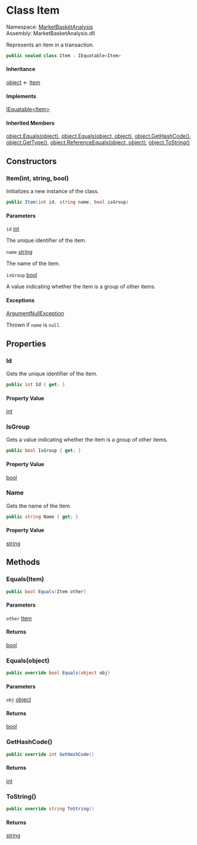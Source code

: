 # <a id="MarketBasketAnalysis_Item"></a> Class Item

Namespace: [MarketBasketAnalysis](MarketBasketAnalysis.md)  
Assembly: MarketBasketAnalysis.dll  

Represents an item in a transaction.

```csharp
public sealed class Item : IEquatable<Item>
```

#### Inheritance

[object](https://learn.microsoft.com/dotnet/api/system.object) ← 
[Item](MarketBasketAnalysis.Item.md)

#### Implements

[IEquatable<Item\>](https://learn.microsoft.com/dotnet/api/system.iequatable\-1)

#### Inherited Members

[object.Equals\(object\)](https://learn.microsoft.com/dotnet/api/system.object.equals\#system\-object\-equals\(system\-object\)), 
[object.Equals\(object, object\)](https://learn.microsoft.com/dotnet/api/system.object.equals\#system\-object\-equals\(system\-object\-system\-object\)), 
[object.GetHashCode\(\)](https://learn.microsoft.com/dotnet/api/system.object.gethashcode), 
[object.GetType\(\)](https://learn.microsoft.com/dotnet/api/system.object.gettype), 
[object.ReferenceEquals\(object, object\)](https://learn.microsoft.com/dotnet/api/system.object.referenceequals), 
[object.ToString\(\)](https://learn.microsoft.com/dotnet/api/system.object.tostring)

## Constructors

### <a id="MarketBasketAnalysis_Item__ctor_System_Int32_System_String_System_Boolean_"></a> Item\(int, string, bool\)

Initializes a new instance of the <xref href="MarketBasketAnalysis.Item" data-throw-if-not-resolved="false"></xref> class.

```csharp
public Item(int id, string name, bool isGroup)
```

#### Parameters

`id` [int](https://learn.microsoft.com/dotnet/api/system.int32)

The unique identifier of the item.

`name` [string](https://learn.microsoft.com/dotnet/api/system.string)

The name of the item.

`isGroup` [bool](https://learn.microsoft.com/dotnet/api/system.boolean)

A value indicating whether the item is a group of other items.

#### Exceptions

 [ArgumentNullException](https://learn.microsoft.com/dotnet/api/system.argumentnullexception)

Thrown if <code class="paramref">name</code> is <code>null</code>.

## Properties

### <a id="MarketBasketAnalysis_Item_Id"></a> Id

Gets the unique identifier of the item.

```csharp
public int Id { get; }
```

#### Property Value

 [int](https://learn.microsoft.com/dotnet/api/system.int32)

### <a id="MarketBasketAnalysis_Item_IsGroup"></a> IsGroup

Gets a value indicating whether the item is a group of other items.

```csharp
public bool IsGroup { get; }
```

#### Property Value

 [bool](https://learn.microsoft.com/dotnet/api/system.boolean)

### <a id="MarketBasketAnalysis_Item_Name"></a> Name

Gets the name of the item.

```csharp
public string Name { get; }
```

#### Property Value

 [string](https://learn.microsoft.com/dotnet/api/system.string)

## Methods

### <a id="MarketBasketAnalysis_Item_Equals_MarketBasketAnalysis_Item_"></a> Equals\(Item\)

```csharp
public bool Equals(Item other)
```

#### Parameters

`other` [Item](MarketBasketAnalysis.Item.md)

#### Returns

 [bool](https://learn.microsoft.com/dotnet/api/system.boolean)

### <a id="MarketBasketAnalysis_Item_Equals_System_Object_"></a> Equals\(object\)

```csharp
public override bool Equals(object obj)
```

#### Parameters

`obj` [object](https://learn.microsoft.com/dotnet/api/system.object)

#### Returns

 [bool](https://learn.microsoft.com/dotnet/api/system.boolean)

### <a id="MarketBasketAnalysis_Item_GetHashCode"></a> GetHashCode\(\)

```csharp
public override int GetHashCode()
```

#### Returns

 [int](https://learn.microsoft.com/dotnet/api/system.int32)

### <a id="MarketBasketAnalysis_Item_ToString"></a> ToString\(\)

```csharp
public override string ToString()
```

#### Returns

 [string](https://learn.microsoft.com/dotnet/api/system.string)

